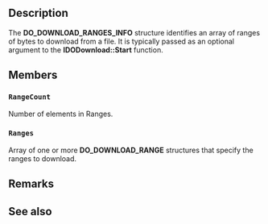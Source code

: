 ## Description

The **DO_DOWNLOAD_RANGES_INFO** structure identifies an array of ranges of bytes to download from a file. It is typically passed as an optional argument to the **IDODownload::Start** function.

## Members

### `RangeCount`

Number of elements in Ranges.

### `Ranges`

Array of one or more **DO_DOWNLOAD_RANGE** structures that specify the ranges to download.

## Remarks

## See also